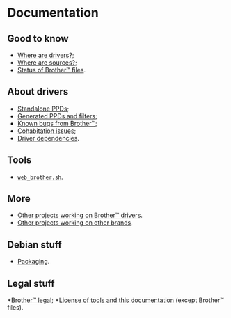 Documentation
=============

Good to know
------------

* [Where are drivers?](where_are_drivers.md);
* [Where are sources?](where_are_sources.md);
* [Status of Brother™ files](status_of_brother_files.md).

About drivers
-------------

* [Standalone PPDs](standalone_ppds.md);
* [Generated PPDs and filters](generated_ppds_and_filters.md);
* [Known bugs from Brother™](known_bugs_from_brother.md);
* [Cohabitation issues](cohabitation_issues.md);
* [Driver dependencies](driver_dependencies.md).

Tools
-----

* [``web_brother.sh``](web_brother.md).

More
----

* [Other projects working on Brother™ drivers](other_projects_working_on_brother_drivers.md).
* [Other projects working on other brands](other_projects_working_on_other_brand.md).

Debian stuff
------------

* [Packaging](packaging.md).

Legal stuff
-----------

*[Brother™ legal](brother_legal.md);
*[License of tools and this documentation](../COPYING.md) (except Brother™ files).

